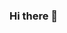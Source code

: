 ### Hi there 👋

<!--
**MariaT10/MariaT10** is a ✨ _special_ ✨ repository because its `README.md` (this file) appears on your GitHub profile.

Here are some ideas to get you started:

🔭 I’m currently working for a startup as a Junior UX/UI Designer
🌱 I’m currently learning Python
- 👯 I’m looking to collaborate on UX/UI projects
- 🤔 I’m looking for help with Python
- 💬 Ask me about UX/UI, Architecture, and Software Engineering
- 📫 How to reach me: http://linkedin.com/in/maria-tulea-5a62291a0/
- 😄 Pronouns: she/her
- ⚡ Fun fact: I have a background in Architecture!
-->
